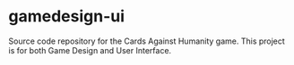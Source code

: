 gamedesign-ui
=============

Source code repository for the Cards Against Humanity game.  This project is for both Game Design and User Interface.
